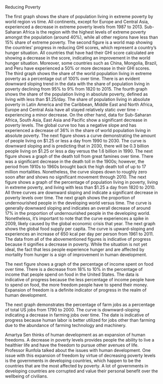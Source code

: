 Reducing Poverty 

The first graph shows the share of population living in extreme poverty by world region vs time. All continents, except for Europe and Central Asia, experienced a decrease in extreme poverty levels from 1987 to 2013. Sub-Saharan Africa is the region with the highest levels of extreme poverty amongst the population (around 40%), while all other regions have less than 15% share of extreme poverty. The second figure is a world map showing the countries’ progress in reducing GHI scores, which represent a country’s hunger situation. All countries that have had their GHI score calculated are showing a decrease in the score, indicating an improvement in the world hunger situation. Moreover, some countries such as China, Mongolia, Brazil, and Peru have experienced a 50% or more decrease in their GHI scores. The third graph shows the share of the world population living in extreme poverty as a percentage out of 100% over time. There is an evident downward sloping trend in the data with the share of population living in poverty declining from 95% to 9% from 1820 to 2015. The fourth graph shows the share of the population living in absolute poverty, defined as living with less than $1.25/day. The share of population living in absolute poverty in Latin America and the Caribbean, Middle East and North Africa, Europe and Central Asia have all stayed relatively static over time - experiencing a minor decrease. On the other hand, data for Sub-Saharan Africa, South Asia, East Asia and Pacific show a significant decrease in poverty levels. The global curve too has a negative slope and has experienced a decrease of 36% in the share of world population living in absolute poverty. The next figure shows a curve demonstrating the amount of people living on $1.25 or less a day from 1990 to 2030. The curve is downward sloping and is predicting that in 2030, there will be 0.3 billion people living on $1.25 or less a day versus the 1.6 billion in 1990. The next figure shows a graph of the death toll from great famines over time. There was a significant decrease in the death toll in the 1900s; however, the period from 1910s to 1960s brought back the high death toll of up to 17 million mortalities. Nonetheless, the curve slopes down to roughly zero soon after and shows no significant movement through 2010. The next figure shows a graph of the percentage of population living in poverty, living in extreme poverty, and living with less than $1.25 a day from 1820 to 2010. All three curves are downward sloping and indicate a significant decrease in poverty levels over time. The next graph shows the proportion of undernourished people in the developing world versus time. The curve is generally downward sloping and indicates an overall decrease of around 17% in the proportion of undernourished people in the developing world. Nonetheless, it’s important to note that the curve experiences a spike in 2009, likely caused by the global economic crisis that year. The next graph shows the global food supply per capita. The curve is upward-sloping and experiences an increase of 650 kcal per day per person from 1961 to 2011. The data from all of the abovementioned figures is indicative of progress because it signifies a decrease in poverty. While the situation is not yet ideal, the fact that less people experience hunger and are affected by mortality from hunger is a sign of improvement in human development.

The next figure shows a graph of the percentage of income spent on food over time. There is a decrease from 18% to 10% in the percentage of income that people spend on food in the United States. The data is indicative of progress because the less percentage of income people have to spend on food, the more freedom people have to spend their money. Expansion of freedom is a definite indicator of progress in the realm of human development.

The next graph demonstrates the percentage of farm jobs as a percentage of total US jobs from 1790 to 2000. The curve is downward-sloping indicating a decrease in farming jobs over time. The date is indicative of progress because human labor is better utilized for jobs other than farming due to the abundance of farming technology and machinery. 

Amartya Sen thinks of human development as an expansion of human freedoms. A decrease in poverty levels provides people the ability to live a healthier life and have the freedom to pursue other avenues of life. Professor Runfola talked about the issues with human development. One issue with this expansion of freedom by virtue of decreasing poverty levels is the governments in developing countries, which happen to be the countries that are the most affected by poverty. A lot of governments in developing countries are corrupted and value their personal benefit over the wellbeing of civilians. 
